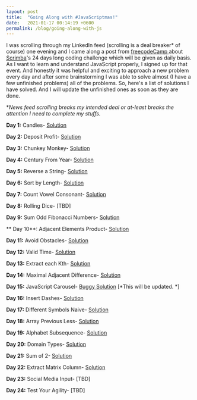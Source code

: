 ```yaml
---
layout: post
title:  "Going Along with #JavaScriptmas!"
date:   2021-01-17 00:14:19 +0600
permalink: /blog/going-along-with-js
---
```


I was scrolling through my LinkedIn feed (scrolling is a deal breaker* of course) one evening and I came along a post from  [freecodeCamp ](https://www.freecodecamp.org/) about  [Scrimba](https://scrimba.com/)'s 24 days long coding challenge which will be given as daily basis. As I want to learn and understand JavaScript properly, I signed up for that event. And honestly it was helpful and exciting to approach a new problem every day and after some brainstorming I was able to solve almost (I have a few unfinished problems) all of the problems. So, here's a list of solutions I have solved. And I will update the unfinished ones as soon as they are done. 


**News feed scrolling breaks my intended deal or at-least breaks the attention I need to complete my stuffs.*

**Day 1:** Candies-   [Solution](https://scrimba.com/scrim/cobe74a4890f865a7790b2213) 


**Day 2:** Deposit Profit-  [Solution](https://scrimba.com/learn/adventcalendar/note-at-0-01-cocc74cb5ac33bdcc3d8bbfe5) 

**Day 3:** Chunkey Monkey-  [Solution](https://scrimba.com/learn/adventcalendar/note-at-0-06-co30d4c5090fba54d383e42ca)

**Day 4:** Century From Year-  [Solution](https://scrimba.com/learn/adventcalendar/note-at-1-02-coc02417590fddf9e96e642cf)  

**Day 5:** Reverse a String-  [Solution](https://scrimba.com/scrim/co2de4e2285332fff53992237) 

**Day 6:** Sort by Length-  [Solution](https://scrimba.com/learn/adventcalendar/note-at-0-05-coa8a462bab86a8b722d3ca8b)

**Day 7:** Count Vowel Consonant-  [Solution](https://scrimba.com/learn/adventcalendar/note-at-0-21-cocd94a828c7a80b1e8da8c84)

**Day 8:** Rolling Dice-  [TBD]

**Day 9:** Sum Odd Fibonacci Numbers-  [Solution](https://scrimba.com/scrim/co5e24d5ea1f10360e1ec8939)

** Day 10**: Adjacent Elements Product-   [Solution](https://scrimba.com/scrim/coa0b4c1197c31ac34f5525a8)  

**Day 11:** Avoid Obstacles-   [Solution](https://scrimba.com/scrim/coe1a4eb193a90867dcce6119)

**Day 12:** Valid Time-  [Solution](https://scrimba.com/scrim/co43347819387bed4d6e86da3)    

**Day 13:** Extract each Kth-  [Solution](https://scrimba.com/scrim/co28b4a5b89f3e19785d2a3f0)  

**Day 14:** Maximal Adjacent Difference- [Solution](https://scrimba.com/scrim/coc814539a7a00564f62d601c)  

**Day 15:** JavaScript Carousel-  [Buggy Solution](https://scrimba.com/scrim/co8084889976f83457e0e897b) 
[*This will be updated.  *]

**Day 16:** Insert Dashes- [Solution](https://scrimba.com/scrim/co689432eb53519a6bf278d8e)  

**Day 17:** Different Symbols Naive-  [Solution](https://scrimba.com/scrim/co77d4dabaed07dbca5c89433)  

**Day 18:** Array Previous Less-  [Solution](https://scrimba.com/scrim/co1a44bf496183f15ee735912)  

**Day 19:** Alphabet Subsequence-  [Solution](https://scrimba.com/scrim/co5bf4132ac0164d97984d93a)  

**Day 20:** Domain Types-  [Solution](https://scrimba.com/scrim/co51a421f8711d067b2e06413)  

**Day 21:** Sum of 2-  [Solution](https://scrimba.com/scrim/cobad4353b94f03d378107588)  

**Day 22:** Extract Matrix Column- [Solution](https://scrimba.com/scrim/coaf540ec9cc4d4b74172915a)  

**Day 23:** Social Media Input- [TBD]  

**Day 24:** Test Your Agility- [TBD] 
